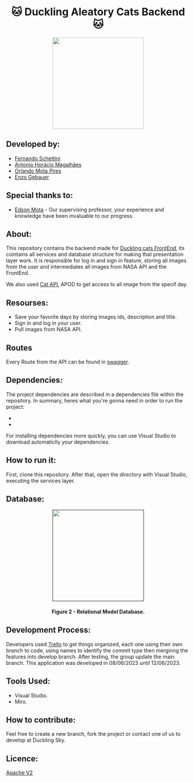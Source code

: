 <h1 align="center">🐱 Duckling Aleatory Cats Backend 🐱</h1>

<div align="center">
	<a href="https://www.youtube.com/watch?v=dQw4w9WgXcQ&ab_channel=RickAstley">
	<img height = "250em" src = "https://github.com/FernandoSchett/duckling-days-backend/assets/80331486/6417c9a8-0a67-4f24-9e3f-8a2df9ca3515" />
    </a>
</div>

## Developed by:
- [Fernando Schettini](https://github.com/FernandoSchett)
- [Antonio Horácio Magalhães](https://github.com/AntonioHoracio77)
- [Orlando Mota Pires](https://github.com/orlandomotapires)
- [Enzo Gebauer](https://github.com/enzogebauer)

## Special thanks to:

- [Edson Mota](https://github.com/edsonmottac) - Our supervising professor, your experience and knowledge have been invaluable to our progress.

## About:

This repository contains the backend made for [Duckling cats FrontEnd](https://github.com/enzogebauer/Duckling-Aleatory-Cats-), its cointains all services and database structure for making that presentation layer work. It is responsible for log in and sign in feature, storing all images from the user and intermediates all images from NASA API and the FrontEnd. 

We also used [Cat API](https://thecatapi.com), APOD to get access to all image from the specif day.

## Resourses:

- Save your favorite days by storing images ids, description and title.
- Sign in and log in your user. 
- Pull images from NASA API.

## Routes
Every Route from the API can be found in [swagger]().

## Dependencies:

The project dependencies are described in a dependencies file within the repository. In summary, heres what you're gonna need in order to run the project:

- 
- 

For installing dependencies more quickly, you can use Visual Studio to download automaticlly your dependencies.

## How to run it:

First, clone this repository. After that, open the directory with Visual Studio, executing the services layer.

## Database:

<div align="center">
	<a href="">
	<img height = "250em" src = "https://github.com/FernandoSchett/duckling-days-backend/assets/80331486/30bf42b6-1a45-4d03-83b7-07f30b4e9578" />
    </a>
</div>

<h4 align="center">Figure 2 - Relational Model Database.</h4>

## Development Process:

Developers used [Trello]() to get things organized, each one using their own branch to code, using names to identify the commit type then merginng the features into develop branch. After testing, the group update the main branch. This application was developed in 08/06/2023 until 12/06/2023.

## Tools Used:

- Visual Studio.
- Miro.

## How to contribute:

Feel free to create a new branch, fork the project or contact one of us to develop at Duckling Sky.

## Licence:

[Apache V2](https://choosealicense.com/licenses/apache-2.0/)
